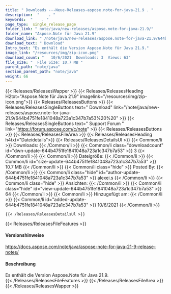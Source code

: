 ```yaml
---
title: " Downloads ---Neue-Releases-aspose.note-for-java-21.9 . "
description:  "    . " 
keywords:  "    . " 
page_type:  single_release_page
folder_link: " note/java/new-releases/aspose.note-for-java-21.9/"
folder_name: "Aspose.Note für Java 21.9"
download_link: " /note/java/new-releases/aspose.note-for-java-21.9/644b4751fe1841048a723a1c347b7a53"
download_text: " Download"
Intro_text: "Es enthält die Version Aspose.Note für Java 21.9."
image_link: "/resources/img/zip-icon.png"
download_count: "   10/6/2021  Downloads: 3  Views: 63"
file_size: "  File Size: 10.7 MB "
parent_path: "note/java"
section_parent_path: "note/java"
weight: 66
---
```


{{< Releases/ReleasesWapper >}}
  {{< Releases/ReleasesHeading H2txt="Aspose.Note für Java 21.9" imagelink="/resources/img/zip-icon.png">}}
  {{< Releases/ReleasesButtons >}}
    {{< Releases/ReleasesSingleButtons text=" Download" link="/note/java/new-releases/aspose.note-for-java-21.9/644b4751fe1841048a723a1c347b7a53%20%20" >}}
    {{< Releases/ReleasesSingleButtons text=" Support Forum " link="https://forum.aspose.com/c/note" >}}
  {{< Releases/ReleasesButtons >}}
  {{< Releases/ReleasesFileArea >}}
    {{< Releases/ReleasesHeading h4txt="Dateidetails">}}
    {{< Releases/ReleasesDetailsUl >}}
            {{< Common/li >}} Downloads: {{< /Common/li >}}
      {{< Common/li class="downloadcount" id="dwn-update-644b4751fe1841048a723a1c347b7a53" >}} 3 {{< /Common/li >}}
      {{< Common/li >}} Dateigröße: {{< /Common/li >}}
      {{< Common/li id="size-update-644b4751fe1841048a723a1c347b7a53" >}} 10.7 MB {{< /Common/li >}} 
      {{< Common/li  class="hide" >}} Posted By: {{< /Common/li >}} 
      {{< Common/li class="hide" id="author-update-644b4751fe1841048a723a1c347b7a53" >}} alexei.s {{< /Common/li >}}
      {{< Common/li class="hide" >}} Ansichten: {{< /Common/li >}}
      {{< Common/li class="hide" id="view-update-644b4751fe1841048a723a1c347b7a53" >}} 64 {{< /Common/li >}}
      {{< Common/li >}} Hinzugefügt am: {{< /Common/li >}}
      {{< Common/li id="added-update-644b4751fe1841048a723a1c347b7a53" >}} 10/6/2021 {{< /Common/li >}} 

    {{< /Releases/ReleasesDetailsUl >}}

  {{< Releases/ReleasesFileFeatures >}}
      <h4>Versionshinweise</h4><div> <a href="https://docs.aspose.com/note/java/aspose-note-for-java-21-9-release-notes/">https://docs.aspose.com/note/java/aspose-note-for-java-21-9-release-notes/</a></div><h4> Beschreibung</h4><div class="HTMLDescription"> Es enthält die Version Aspose.Note für Java 21.9.</div>
  {{< /Releases/ReleasesFileFeatures >}}
 {{< /Releases/ReleasesFileArea >}}
{{< /Releases/ReleasesWapper >}}



